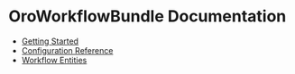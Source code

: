 OroWorkflowBundle Documentation
==============================

- [Getting Started](./reference/getting-started.md)
- [Configuration Reference](./reference/configuration-reference.md)
- [Workflow Entities](./reference/workflow-entities.md)
